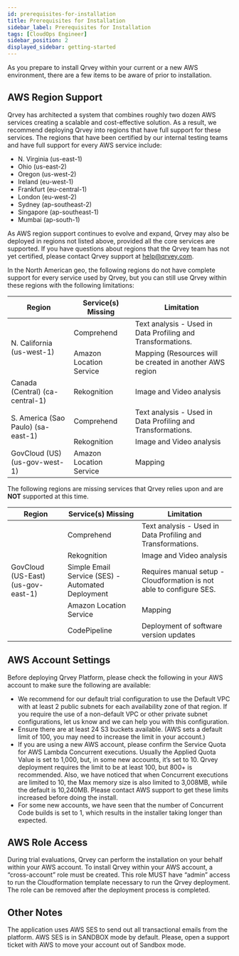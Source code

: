 ```yaml
---
id: prerequisites-for-installation
title: Prerequisites for Installation
sidebar_label: Prerequisites for Installation
tags: [CloudOps Engineer]
sidebar_position: 2
displayed_sidebar: getting-started
---
```


<div style={{textAlign: "justify"}}>

As you prepare to install Qrvey within your current or a new AWS environment, there are a few items to be aware of prior to installation.

## AWS Region Support
Qrvey has architected a system that combines roughly two dozen AWS services creating a scalable and cost-effective solution. As a result, we recommend deploying Qrvey into regions that have full support for these services. The regions that have been certified by our internal testing teams and have full support for every AWS service include:

* N. Virginia (us-east-1)
* Ohio (us-east-2)
* Oregon (us-west-2)
* Ireland (eu-west-1)
* Frankfurt (eu-central-1)
* London (eu-west-2)
* Sydney (ap-southeast-2)
* Singapore (ap-southeast-1)
* Mumbai (ap-south-1)


As AWS region support continues to evolve and expand, Qrvey may also be deployed in regions not listed above, provided all the core services are supported. If you have questions about regions that the Qrvey team has not yet certified, please contact Qrvey support at help@qrvey.com.


In the North American geo, the following regions do not have complete support for every service used by Qrvey, but you can still use Qrvey within these regions with the following limitations:


<table class="demo">
	<thead>
	<tr>
		<th>Region</th>
		<th>Service(s) Missing</th>
		<th>Limitation</th>
	</tr>
	</thead>
	<tbody>
	<tr>
		<td rowspan="2">N. California (us-west-1)</td>
		<td>Comprehend</td>
        <td>Text analysis - Used in Data Profiling and Transformations.</td>
	</tr>
	<tr>
		<td>Amazon Location Service</td>
		<td>Mapping (Resources will be created in another AWS region</td>
	</tr>
	<tr>
		<td>Canada (Central) (ca-central-1)</td>
		<td>Rekognition</td>
		<td>Image and Video analysis</td>
	</tr>
	<tr>
		<td rowspan="2">S. America (Sao Paulo) (sa-east-1)</td>
		<td>Comprehend</td>
		<td>Text analysis - Used in Data Profiling and Transformations.</td>
	</tr>
    <tr>
		<td>Rekognition</td>
		<td>Image and Video analysis</td>
	</tr>
    <tr>
		<td>GovCloud (US) (us-gov-west-1)</td>
		<td>Amazon Location Service</td>
		<td>Mapping</td>
	</tr>    
	</tbody>
</table> 



The following regions are missing services that Qrvey relies upon and are **NOT** supported at this time.


<table class="demo">
	<thead>
	<tr>
		<th>Region</th>
		<th>Service(s) Missing</th>
		<th>Limitation</th>
	</tr>
	</thead>
	<tbody>
	<tr>
		<td rowspan="5">GovCloud (US-East) (us-gov-east-1)</td>
		<td>Comprehend</td>
        <td>Text analysis - Used in Data Profiling and Transformations.</td>
	</tr>
	<tr>
		<td>Rekognition</td>
        <td>Image and Video analysis</td>
	</tr>
	<tr>
		<td>Simple Email Service (SES) - Automated Deployment</td>
        <td>Requires manual setup - Cloudformation is not able to configure SES.</td>
	</tr>    
    <tr>
		<td>Amazon Location Service</td>
        <td>Mapping</td>
    </tr>
    <tr>
		<td>CodePipeline</td>
        <td>Deployment of software version updates</td>
    </tr>
	</tbody>
</table> 


## AWS Account Settings
Before deploying Qrvey Platform, please check the following in your AWS account to make sure the following are available:

* We recommend for our default trial configuration to use the Default VPC with at least 2 public subnets for each availability zone of that region. If you require the use of a non-default VPC or other private subnet configurations, let us know and we can help you with this configuration.
* Ensure there are at least 24 S3 buckets available. (AWS sets a default limit of 100, you may need to increase the limit in your account.)
* If you are using a new AWS account, please confirm the Service Quota for AWS Lambda  Concurrent executions. Usually the Applied Quota Value is set to 1,000, but, in some new accounts, it’s set to 10. Qrvey deployment requires the limit to be at least 100, but 800+ is recommended. Also, we have noticed that when Concurrent executions are limited to 10, the Max memory size is also limited to 3,008MB, while the default is 10,240MB. Please contact AWS support to get these limits increased before doing the install. 
* For some new accounts, we have seen that the number of Concurrent Code builds is set to 1, which results in the installer taking longer than expected.


## AWS Role Access
During trial evaluations, Qrvey can perform the installation on your behalf within your AWS account. To install Qrvey within your AWS account, a “cross-account” role must be created. This role MUST have “admin” access to run the Cloudformation template necessary to run the Qrvey deployment. The role can be removed after the deployment process is completed.


## Other Notes
The application uses AWS SES to send out all transactional emails from the platform. AWS SES is in SANDBOX mode by default. Please, open a support ticket with AWS to move your account out of Sandbox mode.

</div>